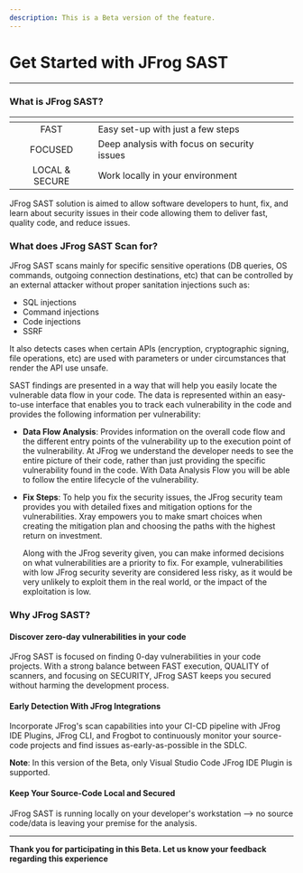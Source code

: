 ```yaml
---
description: This is a Beta version of the feature.
---
```


# Get Started with JFrog SAST

***

### What is JFrog SAST?

<table data-view="cards"><thead><tr><th align="center"></th><th></th><th></th></tr></thead><tbody><tr><td align="center">FAST</td><td>Easy set-up with just a few steps</td><td></td></tr><tr><td align="center"> FOCUSED</td><td>Deep analysis with focus on security issues</td><td></td></tr><tr><td align="center">LOCAL &#x26; SECURE</td><td>Work locally in your environment </td><td></td></tr></tbody></table>

JFrog SAST solution is aimed to allow software developers to hunt, fix, and learn about security issues in their code allowing them to deliver fast, quality code, and reduce issues.

### What does JFrog SAST Scan for?

JFrog SAST scans mainly for specific sensitive operations (DB queries, OS commands, outgoing connection destinations, etc) that can be controlled by an external attacker without proper sanitation injections such as:

* SQL injections
* Command injections
* Code injections
* SSRF&#x20;

It also detects cases when certain APIs (encryption, cryptographic signing, file operations, etc) are used with parameters or under circumstances that render the API use unsafe.

SAST findings are presented in a way that will help you easily locate the vulnerable data flow in your code. The data is represented within an easy-to-use interface that enables you to track each vulnerability in the code and provides the following information per vulnerability:

* **Data Flow Analysis**: Provides information on the overall code flow and the different entry points of the vulnerability up to the execution point of the vulnerability. At JFrog we understand the developer needs to see the entire picture of their code, rather than just providing the specific vulnerability found in the code. With Data Analysis Flow you will be able to follow the entire lifecycle of the vulnerability.
*   **Fix Steps**: To help you fix the security issues, the JFrog security team provides you with detailed fixes and mitigation options for the vulnerabilities. Xray empowers you to make smart choices when creating the mitigation plan and choosing the paths with the highest return on investment.

    Along with the JFrog severity given, you can make informed decisions on what vulnerabilities are a priority to fix. For example, vulnerabilities with low JFrog security severity are considered less risky, as it would be very unlikely to exploit them in the real world, or the impact of the exploitation is low.

### Why JFrog SAST?

#### Discover zero-day vulnerabilities in your code

JFrog SAST is focused on finding 0-day vulnerabilities in your code projects. With a strong balance between FAST execution, QUALITY of scanners, and focusing on SECURITY, JFrog SAST keeps you secured without harming the development process.

#### Early Detection With JFrog Integrations

Incorporate JFrog's scan capabilities into your CI-CD pipeline with JFrog IDE Plugins, JFrog CLI, and Frogbot to continuously monitor your source-code projects and find issues as-early-as-possible in the SDLC.

**Note**: In this version of the Beta, only Visual Studio Code JFrog IDE Plugin is supported.&#x20;

#### Keep Your Source-Code Local and Secured

JFrog SAST is running locally on your developer's workstation --> no source code/data is leaving your premise for the analysis.

***

**Thank you for participating in this Beta. Let us know your feedback regarding this experience**

